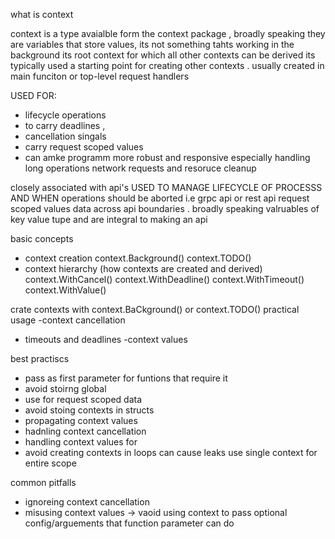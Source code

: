 what is context

context is a type avaialble form the context package , broadly speaking they are variables that store values,
its not something tahts working in the background its root context for which all other contexts can be derived
its typically used a starting point for creating other contexts . usually created in main funciton or top-level request handlers



USED FOR:
- lifecycle operations 
- to carry deadlines , 
- cancellation singals 
- carry request scoped values
- can amke programm more robust and responsive especially handling long operations network requests and resoruce cleanup

closely associated with api's USED TO MANAGE LIFECYCLE OF PROCESSS AND WHEN operations should be aborted i.e grpc api or rest api request scoped values data across api boundaries . broadly speaking valruables of key value tupe and are integral to making an api

basic concepts
- context creation
    context.Background()
    context.TODO()
- context hierarchy (how contexts are created and derived)
    context.WithCancel()
    context.WithDeadline()
    context.WithTimeout()
    context.WithValue()

crate contexts with context.BaCkground() or context.TODO()
practical usage
-context cancellation
- timeouts and deadlines
-context values

best practiscs
- pass as first parameter for funtions that require it
- avoid stoirng global
- use for request scoped data 
- avoid stoing contexts in structs
- propagating context values
- hadnling context cancellation
- handling context values for 
- avoid creating contexts in loops can cause leaks use single context for entire scope

common pitfalls
- ignoreing context cancellation
- misusing context values ->  vaoid using context to pass optional config/arguements that function parameter can do
